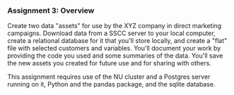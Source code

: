 ### Assignment 3: Overview
Create two data "assets" for use by the XYZ company in direct marketing campaigns. Download data from a SSCC server to your local computer, create a relational database for it that you'll store locally, and create a "flat" file with selected customers and variables. You'll document your work by providing the code you used and some summaries of the data. You'll save the new assets you created for future use and for sharing with others.

This assignment requires use of the NU cluster and a Postgres server running on it, Python and the pandas package, and the sqlite database.
